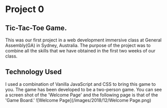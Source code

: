 # Project 0

## Tic-Tac-Toe Game.
This was our first project in a web development immersive class at General Assembly(GA) in Sydney, Australia. The purpose of the project was to combine all
the skills that we have obtained in the first two weeks of our class.

## Technology Used
I used a combination of Vanilla JavaScript and CSS to bring this game to you. The
game has been developed to be a two-person game. You can see a screen shot of the
'Welcome Page' and the following page is that of the 'Game Board.'
![Welcome Page](/images/2018/12/Welcome Page.png)
